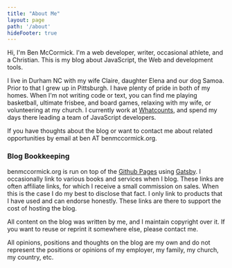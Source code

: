 ```yaml
---
title: "About Me"
layout: page
path: '/about'
hideFooter: true
---
```



Hi, I'm Ben McCormick.  I'm a web developer, writer, occasional athlete, and a Christian. This is my blog about JavaScript, the Web and development tools.

I live in Durham NC with my wife Claire, daughter Elena and our dog Samoa. Prior to that I grew up in Pittsburgh.  I have plenty of pride in both of my homes.  When I'm not writing code or text, you can find me playing basketball, ultimate frisbee, and board games, relaxing with my wife, or volunteering at my church.  I currently work at [Whatcounts](http://www.whatcounts.com), and spend my days there leading a team of JavaScript developers.

If you have thoughts about the blog or want to contact me about related opportunities by email at ben AT benmccormick.org.

### Blog Bookkeeping

benmccormick.org is run on top of the [Github Pages][ghp] using [Gatsby][gatsby].  I occasionally link to various books and services when I blog.  These links are often affiliate links, for which I receive a small commission on sales.  When this is the case I do my best to disclose that fact.  I only link to products that I have used and can endorse honestly. These links are there to support the cost of hosting the blog.

All content on the blog was written by me, and I maintain copyright over it.  If you want to reuse or reprint it somewhere else, please contact me.

All opinions, positions and thoughts on the blog are my own and do not represent the positions or opinions of my employer, my family, my church, my country, etc.










[twitter]:http://twitter.com/ben336
[ghp]: https://pages.github.com/
[gatsby]: https://github.com/gatsbyjs/gatsby
